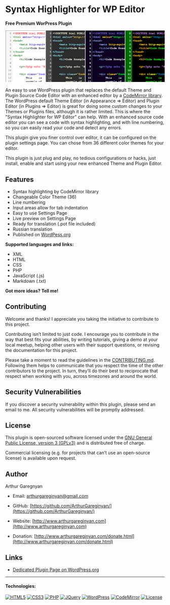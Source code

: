 # Syntax Highlighter for WP Editor

**Free Premium WorPress Plugin**

![screenshot](https://github.com/ArthurGareginyan/syntax-highlighter-for-wp-editor/blob/master/assets/banner-772x250.png)

An easy to use WordPress plugin that replaces the default Theme and Plugin Source Code Editor with an enhanced editor by a [CodeMirror library](https://codemirror.net/). The WordPress default Theme Editor (in Appearance => Editor) and Plugin Editor (in Plugins => Editor) is great for doing some custom changes to your Themes or Plugins files, although it is rather limited. This is where the "Syntax Highlighter for WP Editor" can help. With an enhanced source code editor you can see a code with syntax highlighting, and with line numbering, so you can easily read your code and detect any errors.

This plugin give you finer control over editor, it can be configured on the plugin settings page. You can chose from 36 different color themes for your editor.

This plugin is just plug and play, no tedious configurations or hacks, just install, enable and start using your new enhanced Theme and Plugin Editor.


## Features

* Syntax highlighting by CodeMirror library
* Changeable Color Theme (36)
* Line numbering
* Input areas allow for tab indentation
* Easy to use Settings Page
* Live preview on Settings Page
* Ready for translation (.pot file included)
* Russian translation
* Published on [WordPess.org](http://wordpess.org/)

**Supported languages and links:**

* XML
* HTML
* CSS
* PHP
* JavaScript (.js)
* Markdown (.txt)

**Got more ideas? Tell me!**


## Contributing

Welcome and thanks! I appreciate you taking the initiative to contribute to this project.

Contributing isn’t limited to just code. I encourage you to contribute in the way that best fits your abilities, by writing tutorials, giving a demo at your local meetup, helping other users with their support questions, or revising  the documentation for this project.

Please take a moment to read the guidelines in the [CONTRIBUTING.md](https://github.com/ArthurGareginyan/syntax-highlighter-for-wp-editor/blob/master/CONTRIBUTING.md). Following them helps to communicate that you respect the time of the other contributors to the project. In turn, they’ll do their best to reciprocate that respect when working with you, across timezones and around the world.


## Security Vulnerabilities

If you discover a security vulnerability within this plugin, please send an email to me. All security vulnerabilities will be promptly addressed.


## License

This plugin is open-sourced software licensed under the [GNU General Public License, version 3 (GPLv3)](http://www.gnu.org/licenses/gpl-3.0.html) and is distributed free of charge.

Commercial licensing (e.g. for projects that can’t use an open-source license) is available upon request.


## Author

Arthur Garegnyan

* Email: arthurgareginyan@gmail.com

* GitHub: [https://github.com/ArthurGareginyan/](https://github.com/ArthurGareginyan/)

* Website: [http://www.arthurgareginyan.com](http://www.arthurgareginyan.com)

* Donation: [http://www.arthurgareginyan.com/donate.html](http://www.arthurgareginyan.com/donate.html)


## Links

* [Dedicated Plugin Page on WordPress.org](https://wordpress.org/plugins/syntax-highlighter-for-wp-editor/)


---
#### Technologies:

[![HTML5](https://cdn4.iconfinder.com/data/icons/flat-brand-logo-2/512/html5-64.png)]()
[![CSS3](https://cdn4.iconfinder.com/data/icons/flat-brand-logo-2/512/css3-64.png)]()
[![PHP](http://php.net/images/logos/php-med-trans-light.gif)]()
[![JQuery](https://dl.dropboxusercontent.com/s/dh75pqw99jhga8c/jQurery.png)]()
[![WordPress](https://cdn2.iconfinder.com/data/icons/publicons/64/wordpress-64.png)](https://wordpress.org)
[![CodeMirror](https://dl.dropboxusercontent.com/s/wagzyc4z8ib14k9/codemirror.png)]()
[![License](http://www.gnu.org/graphics/gplv3-127x51.png)](http://www.gnu.org/licenses/gpl-3.0.html)
